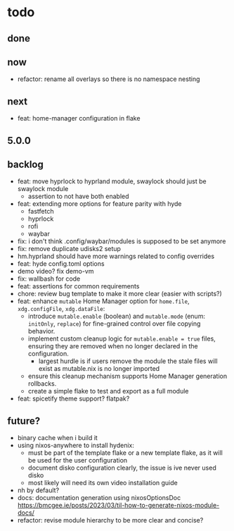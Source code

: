 
# todo

## done

## now

- refactor: rename all overlays so there is no namespace nesting

## next

- feat: home-manager configuration in flake

## 5.0.0

## backlog

- feat: move hyprlock to hyprland module, swaylock should just be swaylock module
  - assertion to not have both enabled
- feat: extending more options for feature parity with hyde
  - fastfetch
  - hyprlock
  - rofi
  - waybar
- fix: i don't think .config/waybar/modules is supposed to be set anymore
- fix: remove duplicate udisks2 setup
- hm.hyprland should have more warnings related to config overrides
- feat: hyde config.toml options
- demo video? fix demo-vm
- fix: wallbash for code
- feat: assertions for common requirements
- chore: review bug template to make it more clear (easier with scripts?)
- feat: enhance `mutable` Home Manager option for `home.file`, `xdg.configFile`, `xdg.dataFile`:
  - introduce `mutable.enable` (boolean) and `mutable.mode` (enum: `initOnly`, `replace`) for fine-grained control over file copying behavior.
  - implement custom cleanup logic for `mutable.enable = true` files, ensuring they are removed when no longer declared in the configuration.
    - largest hurdle is if users remove the module the stale files will exist as mutable.nix is no longer imported
  - ensure this cleanup mechanism supports Home Manager generation rollbacks.
  - create a simple flake to test and export as a full module
- feat: spicetify theme support? flatpak?

## future?

- binary cache when i build it
- using nixos-anywhere to install hydenix:
  - must be part of the template flake or a new template flake, as it will be used for the user configuration
  - document disko configuration clearly, the issue is ive never used disko
  - most likely will need its own video installation guide
- nh by default?
- docs: documentation generation using nixosOptionsDoc <https://bmcgee.ie/posts/2023/03/til-how-to-generate-nixos-module-docs/>
- refactor: revise module hierarchy to be more clear and concise?
